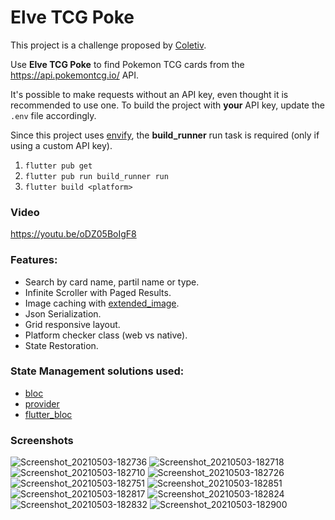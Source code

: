 # Elve TCG Poke

This project is a challenge proposed by [Coletiv](https://coletiv.com/).

Use **Elve TCG Poke** to find Pokemon TCG cards from the https://api.pokemontcg.io/ API.

It's possible to make requests without an API key, even thought it is recommended to use one.
To build the project with **your** API key, update the `.env` file accordingly.

Since this project uses [envify](https://pub.dev/packages/envify), the **build_runner** run task is required (only if using a custom API key).

1. `flutter pub get`
2. `flutter pub run build_runner run`
3. `flutter build <platform>`

### Video

https://youtu.be/oDZ05BoIgF8

### Features:
- Search by card name, partil name or type.
- Infinite Scroller with Paged Results.
- Image caching with [extended_image](https://pub.dev/packages/extended_image).
- Json Serialization.
- Grid responsive layout.
- Platform checker class (web vs native).
- State Restoration.

### State Management solutions used:
- [bloc](https://pub.dev/packages/bloc)
- [provider](https://pub.dev/packages/provider)
- [flutter_bloc](https://pub.dev/packages/flutter_bloc)


### Screenshots

![Screenshot_20210503-182736](https://user-images.githubusercontent.com/25188825/116910996-39a50d00-ac3e-11eb-952a-8d8561747ad8.png)
![Screenshot_20210503-182718](https://user-images.githubusercontent.com/25188825/116910992-390c7680-ac3e-11eb-83c0-bb13d8b0094f.png)
![Screenshot_20210503-182710](https://user-images.githubusercontent.com/25188825/116910989-3873e000-ac3e-11eb-9819-89dada1b8eff.png)
![Screenshot_20210503-182726](https://user-images.githubusercontent.com/25188825/116910994-39a50d00-ac3e-11eb-8984-46f78e09eb2b.png)
![Screenshot_20210503-182751](https://user-images.githubusercontent.com/25188825/116910973-36118600-ac3e-11eb-9d6b-dbfe57dd0623.png)
![Screenshot_20210503-182851](https://user-images.githubusercontent.com/25188825/116910985-37db4980-ac3e-11eb-894f-36099696174b.png)
![Screenshot_20210503-182817](https://user-images.githubusercontent.com/25188825/116910977-3742b300-ac3e-11eb-85bf-dc791fcf2e57.png)
![Screenshot_20210503-182824](https://user-images.githubusercontent.com/25188825/116910981-3742b300-ac3e-11eb-9015-62b4cb421d28.png)
![Screenshot_20210503-182832](https://user-images.githubusercontent.com/25188825/116910982-37db4980-ac3e-11eb-912f-ad8be409ab1a.png)
![Screenshot_20210503-182900](https://user-images.githubusercontent.com/25188825/116910987-3873e000-ac3e-11eb-9545-5cd608211f8b.png)
